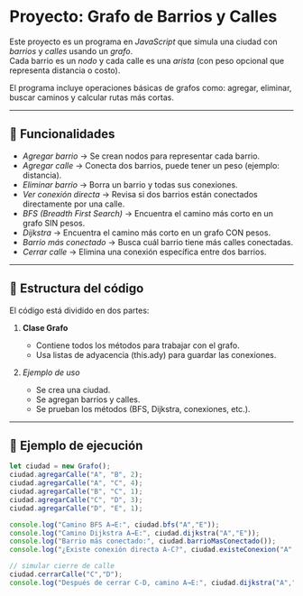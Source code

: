 # Proyecto: Grafo de Barrios y Calles

Este proyecto es un programa en *JavaScript* que simula una ciudad con *barrios* y *calles* usando un *grafo*.  
Cada barrio es un *nodo* y cada calle es una *arista* (con peso opcional que representa distancia o costo).  

El programa incluye operaciones básicas de grafos como: agregar, eliminar, buscar caminos y calcular rutas más cortas.

---

## 🚀 Funcionalidades

- *Agregar barrio* → Se crean nodos para representar cada barrio.  
- *Agregar calle* → Conecta dos barrios, puede tener un peso (ejemplo: distancia).  
- *Eliminar barrio* → Borra un barrio y todas sus conexiones.  
- *Ver conexión directa* → Revisa si dos barrios están conectados directamente por una calle.  
- *BFS (Breadth First Search)* → Encuentra el camino más corto en un grafo SIN pesos.  
- *Dijkstra* → Encuentra el camino más corto en un grafo CON pesos.  
- *Barrio más conectado* → Busca cuál barrio tiene más calles conectadas.  
- *Cerrar calle* → Elimina una conexión específica entre dos barrios.  

---

## 📂 Estructura del código

El código está dividido en dos partes:

1. **Clase Grafo**
   - Contiene todos los métodos para trabajar con el grafo.  
   - Usa listas de adyacencia (this.ady) para guardar las conexiones.  

2. *Ejemplo de uso*
   - Se crea una ciudad.  
   - Se agregan barrios y calles.  
   - Se prueban los métodos (BFS, Dijkstra, conexiones, etc.).  

---

## 📝 Ejemplo de ejecución

```js
let ciudad = new Grafo();
ciudad.agregarCalle("A", "B", 2);
ciudad.agregarCalle("A", "C", 4);
ciudad.agregarCalle("B", "C", 1);
ciudad.agregarCalle("C", "D", 3);
ciudad.agregarCalle("D", "E", 1);

console.log("Camino BFS A→E:", ciudad.bfs("A","E"));
console.log("Camino Dijkstra A→E:", ciudad.dijkstra("A","E"));
console.log("Barrio más conectado:", ciudad.barrioMasConectado());
console.log("¿Existe conexión directa A-C?", ciudad.existeConexion("A","C"));

// simular cierre de calle
ciudad.cerrarCalle("C","D");
console.log("Después de cerrar C-D, camino A→E:", ciudad.dijkstra("A","E"));

